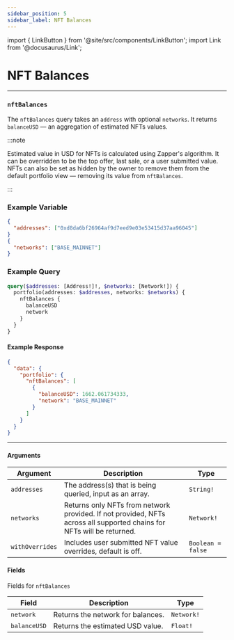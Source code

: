 ```yaml
---
sidebar_position: 5
sidebar_label: NFT Balances
---
```


import { LinkButton } from '@site/src/components/LinkButton';
import Link from '@docusaurus/Link';

# NFT Balances

---

### `nftBalances`

The `nftBalances` query takes an `address` with optional `networks`. It returns `balanceUSD` — an aggregation of estimated NFTs values.

:::note

Estimated value in USD for NFTs is calculated using Zapper's algorithm. It can be overridden to be the top offer, last sale, or a user submitted value. NFTs can also be set as hidden by the owner to remove them from the default portfolio view — removing its value from `nftBalances`.

:::


### Example Variable

```json
{
  "addresses": ["0xd8da6bf26964af9d7eed9e03e53415d37aa96045"]
}
{
  "networks": ["BASE_MAINNET"]
}
```

### Example Query

```graphql
query($addresses: [Address!]!, $networks: [Network!]) {
  portfolio(addresses: $addresses, networks: $networks) {
    nftBalances {
      balanceUSD
      network
    }
  }
}
```

#### Example Response

```json
{
  "data": {
    "portfolio": {
      "nftBalances": [
        {
          "balanceUSD": 1662.061734333,
          "network": "BASE_MAINNET"
        }
      ]
    }
  }
}
```

<LinkButton href="./sandbox" type="primary" buttonCopy="Try in sandbox" />

---

#### Arguments

| Argument      | Description | Type |
| ----------- | ----------- | ----------- |
| `addresses`      | The address(s) that is being queried, input as an array.       | `String!` | 
| `networks`      | Returns only NFTs from network provided. If not provided, NFTs across all supported chains for NFTs will be returned.      | `Network!` | 
| `withOverrides`      | Includes user submitted NFT value overrides, default is off.      | `Boolean = false` | 

#### Fields

Fields for `nftBalances`

| Field      | Description | Type |
| ----------- | ----------- | ----------- |
| `network`      | Returns the network for balances.     | `Network!`       |
| `balanceUSD`      | Returns the estimated USD value.      | `Float!` | 
